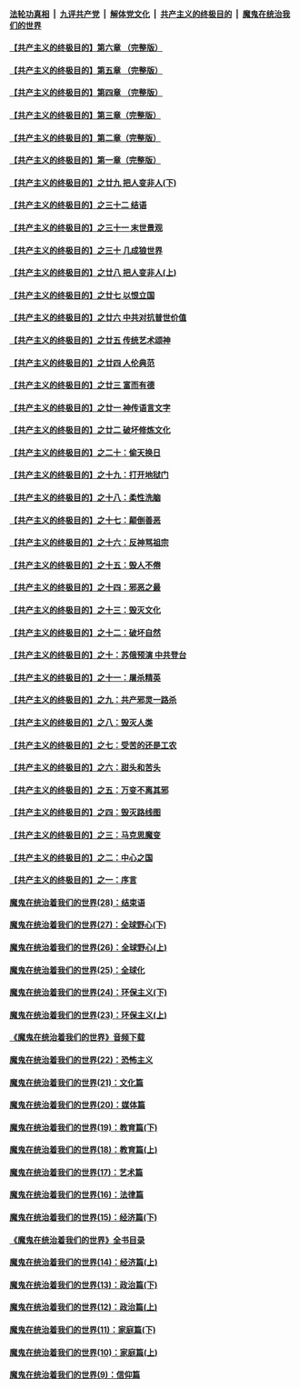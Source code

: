 ####  [法轮功真相](../../../../basic/blob/master/README.md?t=06251831) &nbsp;|&nbsp; [九评共产党](../../../../9ping.md/blob/master/README.md?t=06251831) &nbsp;|&nbsp; [解体党文化](../../../../jtdwh.md/blob/master/README.md?t=06251831)  &nbsp;|&nbsp; [共产主义的终极目的](../../../../gczydzjmd.md/blob/master/README.md?t=06251831) &nbsp;|&nbsp; [魔鬼在统治我们的世界](../../../../mgztzwmdsj.md/blob/master/README.md?t=06251831) 

#### [【共产主义的终极目的】第六章 （完整版）](../pages/nsc422/n11428913.md?t=06251831) 

#### [【共产主义的终极目的】第五章 （完整版）](../pages/nsc422/n11428912.md?t=06251831) 

#### [【共产主义的终极目的】第四章 （完整版）](../pages/nsc422/n11428907.md?t=06251831) 

#### [【共产主义的终极目的】第三章（完整版）](../pages/nsc422/n11428848.md?t=06251831) 

#### [【共产主义的终极目的】第二章（完整版）](../pages/nsc422/n11428831.md?t=06251831) 

#### [【共产主义的终极目的】第一章（完整版）](../pages/nsc422/n11417651.md?t=06251831) 

#### [【共产主义的终极目的】之廿九 把人变非人(下)](../pages/nsc422/n11344140.md?t=06251831) 

#### [【共产主义的终极目的】之三十二 结语](../pages/nsc422/n11360535.md?t=06251831) 

#### [【共产主义的终极目的】之三十一 末世景观](../pages/nsc422/n11351129.md?t=06251831) 

#### [【共产主义的终极目的】之三十 几成狼世界](../pages/nsc422/n11348280.md?t=06251831) 

#### [【共产主义的终极目的】之廿八 把人变非人(上)](../pages/nsc422/n11340492.md?t=06251831) 

#### [【共产主义的终极目的】之廿七 以恨立国](../pages/nsc422/n11336944.md?t=06251831) 

#### [【共产主义的终极目的】之廿六 中共对抗普世价值](../pages/nsc422/n11324785.md?t=06251831) 

#### [【共产主义的终极目的】之廿五 传统艺术颂神](../pages/nsc422/n11296396.md?t=06251831) 

#### [【共产主义的终极目的】之廿四 人伦典范](../pages/nsc422/n11296397.md?t=06251831) 

#### [【共产主义的终极目的】之廿三 富而有德](../pages/nsc422/n11283598.md?t=06251831) 

#### [【共产主义的终极目的】之廿一 神传语言文字](../pages/nsc422/n11263265.md?t=06251831) 

#### [【共产主义的终极目的】之廿二 破坏修炼文化](../pages/nsc422/n11245728.md?t=06251831) 

#### [【共产主义的终极目的】之二十：偷天换日](../pages/nsc422/n11238846.md?t=06251831) 

#### [【共产主义的终极目的】之十九：打开地狱门](../pages/nsc422/n11206376.md?t=06251831) 

#### [【共产主义的终极目的】之十八：柔性洗脑](../pages/nsc422/n11199994.md?t=06251831) 

#### [【共产主义的终极目的】之十七：颠倒善恶](../pages/nsc422/n11179782.md?t=06251831) 

#### [【共产主义的终极目的】之十六：反神骂祖宗](../pages/nsc422/n11166798.md?t=06251831) 

#### [【共产主义的终极目的】之十五：毁人不倦](../pages/nsc422/n11166792.md?t=06251831) 

#### [【共产主义的终极目的】之十四：邪恶之最](../pages/nsc422/n11150249.md?t=06251831) 

#### [【共产主义的终极目的】之十三：毁灭文化](../pages/nsc422/n11135227.md?t=06251831) 

#### [【共产主义的终极目的】之十二：破坏自然](../pages/nsc422/n11135214.md?t=06251831) 

#### [【共产主义的终极目的】之十：苏俄预演 中共登台](../pages/nsc422/n11118424.md?t=06251831) 

#### [【共产主义的终极目的】之十一：屠杀精英](../pages/nsc422/n11118442.md?t=06251831) 

#### [【共产主义的终极目的】之九：共产邪灵一路杀](../pages/nsc422/n11114139.md?t=06251831) 

#### [【共产主义的终极目的】之八：毁灭人类](../pages/nsc422/n11108503.md?t=06251831) 

#### [【共产主义的终极目的】之七：受苦的还是工农](../pages/nsc422/n11101809.md?t=06251831) 

#### [【共产主义的终极目的】之六：甜头和苦头](../pages/nsc422/n11096971.md?t=06251831) 

#### [【共产主义的终极目的】之五：万变不离其邪](../pages/nsc422/n11091285.md?t=06251831) 

#### [【共产主义的终极目的】之四：毁灭路线图](../pages/nsc422/n11086284.md?t=06251831) 

#### [【共产主义的终极目的】之三：马克思魔变](../pages/nsc422/n11061941.md?t=06251831) 

#### [【共产主义的终极目的】之二：中心之国](../pages/nsc422/n11047728.md?t=06251831) 

#### [【共产主义的终极目的】之一：序言](../pages/nsc422/n11086077.md?t=06251831) 

#### [魔鬼在统治着我们的世界(28)：结束语](../pages/nsc422/n10936246.md?t=06251831) 

#### [魔鬼在统治着我们的世界(27)：全球野心(下)](../pages/nsc422/n10928319.md?t=06251831) 

#### [魔鬼在统治着我们的世界(26)：全球野心(上)](../pages/nsc422/n10900318.md?t=06251831) 

#### [魔鬼在统治着我们的世界(25)：全球化](../pages/nsc422/n10788205.md?t=06251831) 

#### [魔鬼在统治着我们的世界(24)：环保主义(下)](../pages/nsc422/n10695307.md?t=06251831) 

#### [魔鬼在统治着我们的世界(23)：环保主义(上)](../pages/nsc422/n10688613.md?t=06251831) 

#### [《魔鬼在统治着我们的世界》音频下载](../pages/nsc422/n10635553.md?t=06251831) 

#### [魔鬼在统治着我们的世界(22)：恐怖主义](../pages/nsc422/n10614727.md?t=06251831) 

#### [魔鬼在统治着我们的世界(21)：文化篇](../pages/nsc422/n10597706.md?t=06251831) 

#### [魔鬼在统治着我们的世界(20)：媒体篇](../pages/nsc422/n10586579.md?t=06251831) 

#### [魔鬼在统治着我们的世界(19)：教育篇(下)](../pages/nsc422/n10564808.md?t=06251831) 

#### [魔鬼在统治着我们的世界(18)：教育篇(上)](../pages/nsc422/n10526970.md?t=06251831) 

#### [魔鬼在统治着我们的世界(17)：艺术篇](../pages/nsc422/n10499093.md?t=06251831) 

#### [魔鬼在统治着我们的世界(16)：法律篇](../pages/nsc422/n10485969.md?t=06251831) 

#### [魔鬼在统治着我们的世界(15)：经济篇(下)](../pages/nsc422/n10469975.md?t=06251831) 

#### [《魔鬼在统治着我们的世界》全书目录](../pages/nsc422/n10464261.md?t=06251831) 

#### [魔鬼在统治着我们的世界(14)：经济篇(上)](../pages/nsc422/n10457370.md?t=06251831) 

#### [魔鬼在统治着我们的世界(13)：政治篇(下)](../pages/nsc422/n10448270.md?t=06251831) 

#### [魔鬼在统治着我们的世界(12)：政治篇(上)](../pages/nsc422/n10444576.md?t=06251831) 

#### [魔鬼在统治着我们的世界(11)：家庭篇(下)](../pages/nsc422/n10440961.md?t=06251831) 

#### [魔鬼在统治着我们的世界(10)：家庭篇(上)](../pages/nsc422/n10435448.md?t=06251831) 

#### [魔鬼在统治着我们的世界(9)：信仰篇](../pages/nsc422/n10432159.md?t=06251831) 


